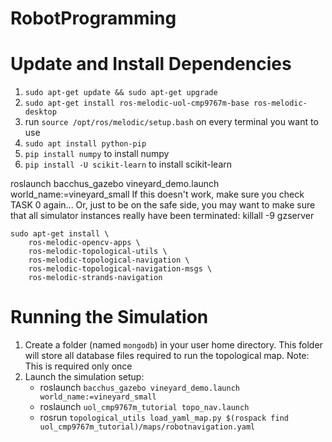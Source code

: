 # RobotProgramming

# Update and Install Dependencies
1. ```sudo apt-get update && sudo apt-get upgrade```
2. ```sudo apt-get install ros-melodic-uol-cmp9767m-base ros-melodic-desktop```
3. run ```source /opt/ros/melodic/setup.bash``` on every terminal you want to use
4. ```sudo apt install python-pip```
5. ```pip install numpy``` to install numpy
6. ```pip install -U scikit-learn``` to install scikit-learn

roslaunch bacchus_gazebo vineyard_demo.launch world_name:=vineyard_small
If this doesn't work, make sure you check TASK 0 again... Or, just to be on the safe side, you may want to make sure that all simulator instances really have been terminated: killall -9 gzserver
```
sudo apt-get install \
    ros-melodic-opencv-apps \
    ros-melodic-topological-utils \
    ros-melodic-topological-navigation \
    ros-melodic-topological-navigation-msgs \
    ros-melodic-strands-navigation
```
# Running the Simulation
1. Create a folder (named ```mongodb```) in your user home directory. This folder will store all database files required to run the topological map.
Note: This is required only once
2. Launch the simulation setup:
   - roslaunch ```bacchus_gazebo vineyard_demo.launch world_name:=vineyard_small```
   - roslaunch ```uol_cmp9767m_tutorial topo_nav.launch```
   - rosrun ```topological_utils load_yaml_map.py $(rospack find uol_cmp9767m_tutorial)/maps/robotnavigation.yaml```
